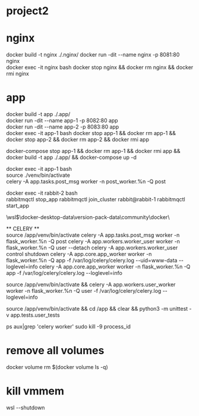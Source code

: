 # project2

# nginx
docker build -t nginx ./.nginx/
docker run -dit --name nginx -p 8081:80 nginx  
docker exec -it nginx bash
docker stop nginx && docker rm nginx && docker rmi nginx

# app
docker build -t app ./.app/  
docker run -dit --name app-1 -p 8082:80 app  
docker run -dit --name app-2 -p 8083:80 app  
docker exec -it app-1 bash
docker stop app-1 && docker rm app-1 && docker stop app-2 && docker rm app-2 && docker rmi app  



docker-compose stop app-1 && docker rm app-1 && docker rmi app && docker build -t app ./.app/ && docker-compose up -d

docker exec -it app-1 bash  
source ./venv/bin/activate  
celery -A app.tasks.post_msg worker -n post_worker.%n -Q post

docker exec -it rabbit-2 bash  
rabbitmqctl stop_app
rabbitmqctl join_cluster rabbit@rabbit-1
rabbitmqctl start_app

\\wsl$\docker-desktop-data\version-pack-data\community\docker\

** CELERY **  
source /app/venv/bin/activate
celery -A app.tasks.post_msg worker -n flask_worker.%n -Q post
celery -A app.workers.worker_user worker -n flask_worker.%n -Q user --detach
celery -A app.workers.worker_user control shutdown
celery -A app.core.app_worker worker -n flask_worker.%n -Q app -f /var/log/celery/celery.log --uid=www-data --loglevel=info
celery -A app.core.app_worker worker -n flask_worker.%n -Q app -f /var/log/celery/celery.log --loglevel=info

source /app/venv/bin/activate && celery -A app.workers.user_worker worker -n flask_worker.%n -Q user -f /var/log/celery/celery.log --loglevel=info

source /app/venv/bin/activate && cd /app && clear && python3 -m unittest -v app.tests.user_tests

ps aux|grep 'celery worker'
sudo kill -9 process_id

# remove all volumes
docker volume rm $(docker volume ls -q)

# kill vmmem
wsl --shutdown